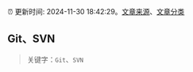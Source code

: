 :alarm_clock: 更新时间: 2024-11-30 18:42:29。[文章来源](/README.md)、[文章分类](/TAGS.md)

## Git、SVN


> 关键字：`Git`、`SVN`



